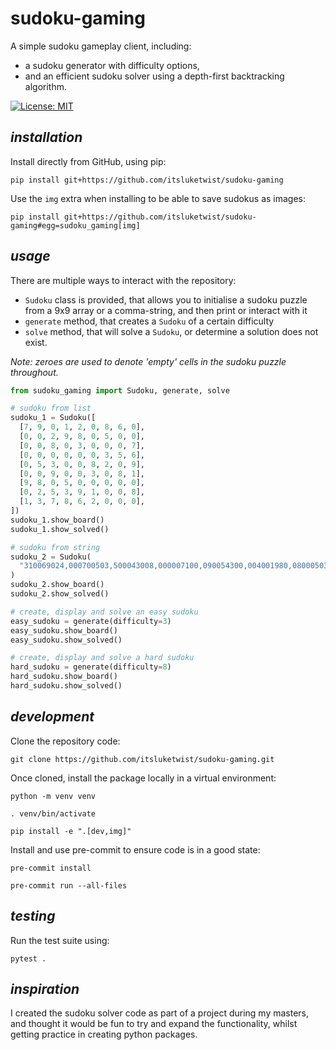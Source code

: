 # **sudoku-gaming**

A simple sudoku gameplay client, including:
- a sudoku generator with difficulty options,
- and an efficient sudoku solver using a depth-first backtracking algorithm.

[![License: MIT](https://img.shields.io/badge/License-MIT-yellow.svg)](https://opensource.org/licenses/MIT)

## *installation*

Install directly from GitHub, using pip:

```shell
pip install git+https://github.com/itsluketwist/sudoku-gaming
```

Use the `img` extra when installing to be able to save sudokus as images:

```shell
pip install git+https://github.com/itsluketwist/sudoku-gaming#egg=sudoku_gaming[img]
```


## *usage*

There are multiple ways to interact with the repository:
- `Sudoku` class is provided, that allows you to initialise a sudoku puzzle from a 9x9 array
  or a comma-string, and then print or interact with it
- `generate` method, that creates a `Sudoku` of a certain difficulty
- `solve` method, that will solve a `Sudoku`, or determine a solution does not exist.

*Note: zeroes are used to denote 'empty' cells in the sudoku puzzle throughout.*

```python
from sudoku_gaming import Sudoku, generate, solve

# sudoku from list
sudoku_1 = Sudoku([
  [7, 9, 0, 1, 2, 0, 8, 6, 0],
  [0, 0, 2, 9, 8, 0, 5, 0, 0],
  [0, 0, 8, 0, 3, 0, 0, 0, 7],
  [0, 0, 0, 0, 0, 0, 3, 5, 6],
  [0, 5, 3, 0, 0, 8, 2, 0, 9],
  [0, 0, 9, 0, 0, 3, 0, 8, 1],
  [9, 8, 0, 5, 0, 0, 0, 0, 0],
  [0, 2, 5, 3, 9, 1, 0, 0, 8],
  [1, 3, 7, 8, 6, 2, 0, 0, 0],
])
sudoku_1.show_board()
sudoku_1.show_solved()

# sudoku from string
sudoku_2 = Sudoku(
  "310069024,000700503,500043008,000007100,090054300,004001980,080005031,035800060,472316859"
)
sudoku_2.show_board()
sudoku_2.show_solved()

# create, display and solve an easy sudoku
easy_sudoku = generate(difficulty=3)
easy_sudoku.show_board()
easy_sudoku.show_solved()

# create, display and solve a hard sudoku
hard_sudoku = generate(difficulty=8)
hard_sudoku.show_board()
hard_sudoku.show_solved()
```


## *development*

Clone the repository code:

```shell
git clone https://github.com/itsluketwist/sudoku-gaming.git
```

Once cloned, install the package locally in a virtual environment:

```shell
python -m venv venv

. venv/bin/activate

pip install -e ".[dev,img]"
```

Install and use pre-commit to ensure code is in a good state:

```shell
pre-commit install

pre-commit run --all-files
```


## *testing*

Run the test suite using:

```shell
pytest .
```


## *inspiration*

I created the sudoku solver code as part of a project during my masters, and thought it would be fun to try
and expand the functionality, whilst getting practice in creating python packages.
